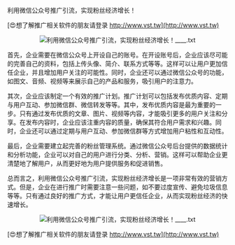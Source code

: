 利用微信公众号推广引流，实现粉丝经济增长！

[😍想了解推广相关软件的朋友请登录 http://www.vst.tw](http://www.vst.tw)

 <center><img src="https://vst.tw/MP4/tuiguang/png/8.png" alt="利用微信公众号推广引流，实现粉丝经济增长！____.txt"></center>

首先，企业需要在微信公众号上开设自己的账号。在开设账号后，企业应该尽可能的完善自己的资料，包括上传头像、简介、联系方式等等。这样可以让用户更加信任企业，并且增加用户关注的可能性。同时，企业还可以通过微信公众号的功能，如图文、音频、视频等来展示自己的产品和服务，吸引用户的注意力。

其次，企业应该制定一个有效的推广计划。推广计划可以包括发布优质内容、定期与用户互动、参加微信群、微信转发等等。其中，发布优质内容是最为重要的一步。只有通过发布优质的文章、图片、视频等内容，才能吸引更多的用户关注和分享。在发布内容时，企业应该注重内容的质量，确保其符合用户需求和兴趣。同时，企业还可以通过定期与用户互动、参加微信群等方式增加用户粘性和互动性。

最后，企业需要建立起完善的粉丝管理系统。通过微信公众号后台提供的数据统计和分析功能，企业可以对自己的用户进行分类、分析、营销。这样可以帮助企业更清楚地了解用户，从而更好地为用户提供服务和促进销售。

总而言之，利用微信公众号推广引流，实现粉丝经济增长是一项非常有效的营销方式。但是，企业在进行推广时需要注意一些问题，如不要过度宣传、避免垃圾信息等等。只有通过良好的推广方式，才能让用户更信任企业，从而实现粉丝经济的快速增长。

 <center><img src="https://vst.tw/MP4/tuiguang/png/7.png" alt="利用微信公众号推广引流，实现粉丝经济增长！____.txt"></center>

[😍想了解推广相关软件的朋友请登录 http://www.vst.tw](http://www.vst.tw)



